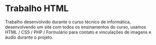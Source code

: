 # Trabalho HTML
Trabalho desenvolvido durante o curso técnico de informática, desenvolvendo um site com todos os ensinamentos do curso, usamos HTML / CSS / PHP / Formulário para contato e vinculações de imagens e áudio durante o projeto.
